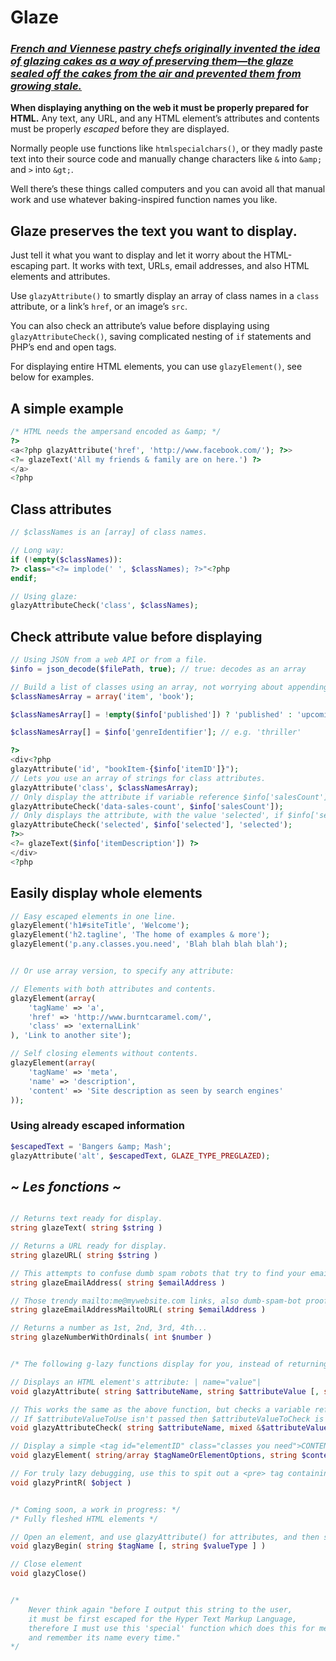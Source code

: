 Glaze
=====

### *[French and Viennese pastry chefs originally invented the idea of glazing cakes as a way of preserving them—the glaze sealed off the cakes from the air and prevented them from growing stale.](http://www.epicurious.com/articlesguides/howtocook/primers/cakesfrostings)*

**When displaying anything on the web it must be properly prepared for HTML.** Any text, any URL, and any HTML element’s attributes and contents must be properly *escaped* before they are displayed.

Normally people use functions like `htmlspecialchars()`, or they madly paste text into their source code and manually change characters like `&` into `&amp;` and `>` into `&gt;`.

Well there’s these things called computers and you can avoid all that manual work and use whatever baking-inspired function names you like.

## Glaze preserves the text you want to display.

Just tell it what you want to display and let it worry about the HTML-escaping part. It works with text, URLs, email addresses, and also HTML elements and attributes.

Use `glazyAttribute()` to smartly display an array of class names in a `class` attribute, or a link’s `href`, or an image’s `src`.

You can also check an attribute’s value before displaying using `glazyAttributeCheck()`, saving complicated nesting of `if` statements and PHP’s end and open tags.

For displaying entire HTML elements, you can use `glazyElement()`, see below for examples.


## A simple example
```php
/* HTML needs the ampersand encoded as &amp; */
?>
<a<?php glazyAttribute('href', 'http://www.facebook.com/'); ?>>
<?= glazeText('All my friends & family are on here.') ?>
</a>
<?php
```

## Class attributes

```php
// $classNames is an [array] of class names.

// Long way:
if (!empty($classNames)):
?> class="<?= implode(' ', $classNames); ?>"<?php
endif;

// Using glaze:
glazyAttributeCheck('class', $classNames);
```
	
## Check attribute value before displaying

```php
// Using JSON from a web API or from a file.
$info = json_decode($filePath, true); // true: decodes as an array

// Build a list of classes using an array, not worrying about appending to a string
$classNamesArray = array('item', 'book');

$classNamesArray[] = !empty($info['published']) ? 'published' : 'upcoming';

$classNamesArray[] = $info['genreIdentifier']; // e.g. 'thriller'

?>
<div<?php
glazyAttribute('id', "bookItem-{$info['itemID']}");
// Lets you use an array of strings for class attributes.
glazyAttribute('class', $classNamesArray);
// Only display the attribute if variable reference $info['salesCount'] is present.
glazyAttributeCheck('data-sales-count', $info['salesCount']);
// Only displays the attribute, with the value 'selected', if $info['selected'] is true.
glazyAttributeCheck('selected', $info['selected'], 'selected');
?>>
<?= glazeText($info['itemDescription']) ?>
</div>
<?php
```

## Easily display whole elements
```php
// Easy escaped elements in one line.
glazyElement('h1#siteTitle', 'Welcome');
glazyElement('h2.tagline', 'The home of examples & more');
glazyElement('p.any.classes.you.need', 'Blah blah blah blah');


// Or use array version, to specify any attribute:

// Elements with both attributes and contents.
glazyElement(array(
	'tagName' => 'a',
	'href' => 'http://www.burntcaramel.com/',
	'class' => 'externalLink'
), 'Link to another site');

// Self closing elements without contents.
glazyElement(array(
	'tagName' => 'meta',
	'name' => 'description',
	'content' => 'Site description as seen by search engines'
));
```

### Using already escaped information

```php
$escapedText = 'Bangers &amp; Mash';
glazyAttribute('alt', $escapedText, GLAZE_TYPE_PREGLAZED);
```


## *~ Les fonctions ~*
```php

// Returns text ready for display.
string glazeText( string $string )

// Returns a URL ready for display.
string glazeURL( string $string )

// This attempts to confuse dumb spam robots that try to find your email address.
string glazeEmailAddress( string $emailAddress )

// Those trendy mailto:me@mywebsite.com links, also dumb-spam-bot proof.
string glazeEmailAddressMailtoURL( string $emailAddress )

// Returns a number as 1st, 2nd, 3rd, 4th...
string glazeNumberWithOrdinals( int $number )


/* The following g-lazy functions display for you, instead of returning a string. */

// Displays an HTML element's attribute: | name="value"|
void glazyAttribute( string $attributeName, string $attributeValue [, string $valueType ] )

// This works the same as the above function, but checks a variable reference you pass first.
// If $attributeValueToUse isn't passed then $attributeValueToCheck is also the value that is displayed.
void glazyAttributeCheck( string $attributeName, mixed &$attributeValueToCheck [, string $attributeValueToUse = null, string $valueType = null] )

// Display a simple <tag id="elementID" class="classes you need">CONTENTS</tag>, with a choice for the tag name, and its contents value and type.
void glazyElement( string/array $tagNameOrElementOptions, string $contentsValue [, string $valueType ] )

// For truly lazy debugging, use this to spit out a <pre> tag containing the contents of an object.
void glazyPrintR( $object )


/* Coming soon, a work in progress: */
/* Fully fleshed HTML elements */

// Open an element, and use glazyAttribute() for attributes, and then simply display your element's contents.
void glazyBegin( string $tagName [, string $valueType ] )

// Close element
void glazyClose()


/*
	Never think again "before I output this string to the user,
	it must be first escaped for the Hyper Text Markup Language,
	therefore I must use this 'special' function which does this for me
	and remember its name every time."
*/

```
